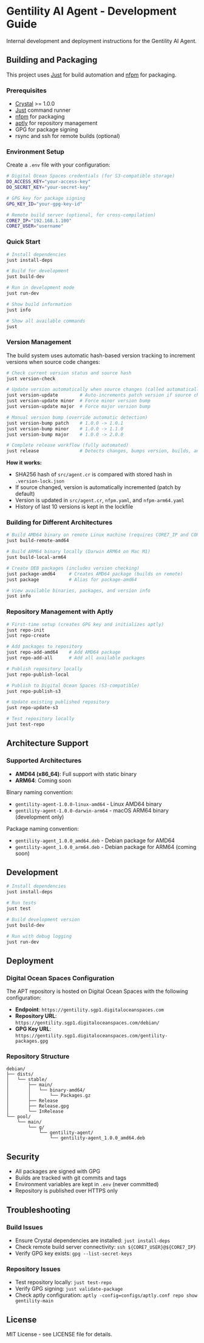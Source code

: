 # Gentility AI Agent - Development Guide

Internal development and deployment instructions for the Gentility AI Agent.

## Building and Packaging

This project uses [Just](https://github.com/casey/just) for build automation and [nfpm](https://nfpm.goreleaser.com/) for packaging.

### Prerequisites

- [Crystal](https://crystal-lang.org/install/) >= 1.0.0
- [Just](https://github.com/casey/just) command runner
- [nfpm](https://nfpm.goreleaser.com/) for packaging
- [aptly](https://www.aptly.info/) for repository management
- GPG for package signing
- rsync and ssh for remote builds (optional)

### Environment Setup

Create a `.env` file with your configuration:

```bash
# Digital Ocean Spaces credentials (for S3-compatible storage)
DO_ACCESS_KEY="your-access-key"
DO_SECRET_KEY="your-secret-key"

# GPG key for package signing
GPG_KEY_ID="your-gpg-key-id"

# Remote build server (optional, for cross-compilation)
CORE7_IP="192.168.1.100"
CORE7_USER="username"
```

### Quick Start

```bash
# Install dependencies
just install-deps

# Build for development
just build-dev

# Run in development mode
just run-dev

# Show build information
just info

# Show all available commands
just
```

### Version Management

The build system uses automatic hash-based version tracking to increment versions when source code changes:

```bash
# Check current version status and source hash
just version-check

# Update version automatically when source changes (called automatically by build commands)
just version-update        # Auto-increments patch version if source changed
just version-update minor  # Force minor version bump
just version-update major  # Force major version bump

# Manual version bump (override automatic detection)
just version-bump patch    # 1.0.0 -> 1.0.1
just version-bump minor    # 1.0.0 -> 1.1.0
just version-bump major    # 1.0.0 -> 2.0.0

# Complete release workflow (fully automated)
just release               # Detects changes, bumps version, builds, and publishes
```

**How it works:**
- SHA256 hash of `src/agent.cr` is compared with stored hash in `.version-lock.json`
- If source changed, version is automatically incremented (patch by default)
- Version is updated in `src/agent.cr`, `nfpm.yaml`, and `nfpm-arm64.yaml`
- History of last 10 versions is kept in the lockfile

### Building for Different Architectures

```bash
# Build AMD64 binary on remote Linux machine (requires CORE7_IP and CORE7_USER in .env)
just build-remote-amd64

# Build ARM64 binary locally (Darwin ARM64 on Mac M1)
just build-local-arm64

# Create DEB packages (includes version checking)
just package-amd64     # Creates AMD64 package (builds on remote)
just package           # Alias for package-amd64

# View available binaries, packages, and version info
just info
```

### Repository Management with Aptly

```bash
# First-time setup (creates GPG key and initializes aptly)
just repo-init
just repo-create

# Add packages to repository
just repo-add-amd64    # Add AMD64 package
just repo-add-all      # Add all available packages

# Publish repository locally
just repo-publish-local

# Publish to Digital Ocean Spaces (S3-compatible)
just repo-publish-s3

# Update existing published repository
just repo-update-s3

# Test repository locally
just test-repo
```

## Architecture Support

### Supported Architectures

- **AMD64 (x86_64)**: Full support with static binary
- **ARM64**: Coming soon

Binary naming convention:
- `gentility-agent-1.0.0-linux-amd64` - Linux AMD64 binary
- `gentility-agent-1.0.0-darwin-arm64` - macOS ARM64 binary (development only)

Package naming convention:
- `gentility-agent_1.0.0_amd64.deb` - Debian package for AMD64
- `gentility-agent_1.0.0_arm64.deb` - Debian package for ARM64 (coming soon)

## Development

```bash
# Install dependencies
just install-deps

# Run tests
just test

# Build development version
just build-dev

# Run with debug logging
just run-dev
```

## Deployment

### Digital Ocean Spaces Configuration

The APT repository is hosted on Digital Ocean Spaces with the following configuration:

- **Endpoint**: `https://gentility.sgp1.digitaloceanspaces.com`
- **Repository URL**: `https://gentility.sgp1.digitaloceanspaces.com/debian/`
- **GPG Key URL**: `https://gentility.sgp1.digitaloceanspaces.com/gentility-packages.gpg`

### Repository Structure

```
debian/
├── dists/
│   └── stable/
│       ├── main/
│       │   └── binary-amd64/
│       │       └── Packages.gz
│       ├── Release
│       ├── Release.gpg
│       └── InRelease
└── pool/
    └── main/
        └── g/
            └── gentility-agent/
                └── gentility-agent_1.0.0_amd64.deb
```

## Security

- All packages are signed with GPG
- Builds are tracked with git commits and tags
- Environment variables are kept in `.env` (never committed)
- Repository is published over HTTPS only

## Troubleshooting

### Build Issues

- Ensure Crystal dependencies are installed: `just install-deps`
- Check remote build server connectivity: `ssh ${CORE7_USER}@${CORE7_IP}`
- Verify GPG key exists: `gpg --list-secret-keys`

### Repository Issues

- Test repository locally: `just test-repo`
- Verify GPG signing: `just validate-package`
- Check aptly configuration: `aptly -config=configs/aptly.conf repo show gentility-main`

## License

MIT License - see LICENSE file for details.